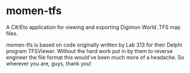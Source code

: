 # momen-tfs

A C#/Eto application for viewing and exporting Digimon World .TFS map files.

momen-tfs is based on code originally written by Lab 313 for their Delphi program TFSViewer. Without the hard work put in by them to reverse engineer the file format this would've been much more of a headache. So wherever you are, guys, thank you!
